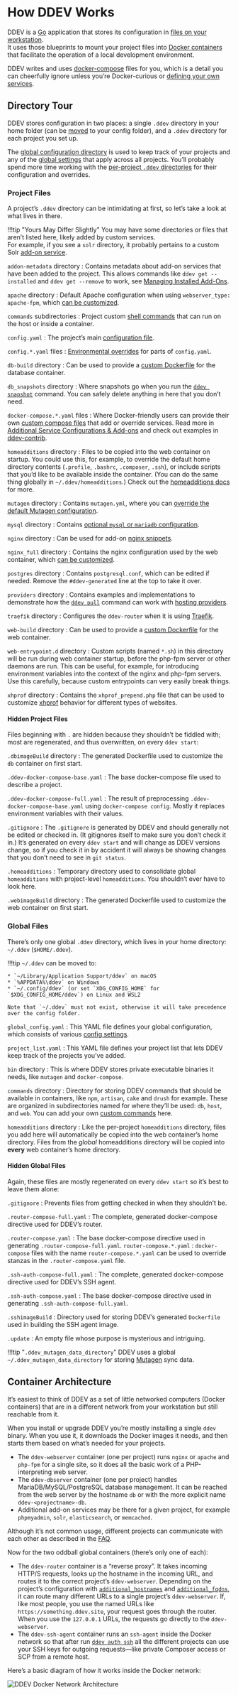 # How DDEV Works

DDEV is a [Go](https://go.dev) application that stores its configuration in [files on your workstation](#directory-tour).  
It uses those blueprints to mount your project files into [Docker containers](#container-architecture) that facilitate the operation of a local development environment.

DDEV writes and uses [docker-compose](https://docs.docker.com/compose/) files for you, which is a detail you can cheerfully ignore unless you’re Docker-curious or [defining your own services](../extend/custom-compose-files.md).

## Directory Tour

DDEV stores configuration in two places: a single `.ddev` directory in your home folder (can be [moved](#global-files) to your config folder), and a `.ddev` directory for each project you set up.

The [global configuration directory](#global-files) is used to keep track of your projects and any of the [global settings](../configuration/config.md) that apply across all projects. You’ll probably spend more time working with the [per-project `.ddev` directories](#project-files) for their configuration and overrides.

### Project Files

A project’s `.ddev` directory can be intimidating at first, so let’s take a look at what lives in there.

!!!tip "Yours May Differ Slightly"
    You may have some directories or files that aren’t listed here, likely added by custom services.  
    For example, if you see a `solr` directory, it probably pertains to a custom Solr [add-on service](../extend/additional-services.md).

`addon-metadata` directory
: Contains metadata about add-on services that have been added to the project. This allows commands like `ddev get --installed` and `ddev get --remove` to work, see [Managing Installed Add-Ons](../extend/additional-services.md#managing-installed-add-ons).

`apache` directory
: Default Apache configuration when using `webserver_type: apache-fpm`, which [can be customized](../extend/customization-extendibility.md#custom-apache-configuration).

`commands` subdirectories
: Project custom [shell commands](../extend/custom-commands.md) that can run on the host or inside a container.

`config.yaml`
: The project’s main [configuration file](../configuration/config.md).

`config.*.yaml` files
: [Environmental overrides](../configuration/config.md#environmental-overrides) for parts of `config.yaml`.

`db-build` directory
: Can be used to provide a [custom Dockerfile](../extend/customizing-images.md) for the database container.

`db_snapshots` directory
: Where snapshots go when you run the [`ddev snapshot`](../usage/commands.md#snapshot) command. You can safely delete anything in here that you don’t need.

`docker-compose.*.yaml` files
: Where Docker-friendly users can provide their own [custom compose files](../extend/custom-compose-files.md) that add or override services. Read more in [Additional Service Configurations & Add-ons](../extend/additional-services.md) and check out examples in [ddev-contrib](https://github.com/ddev/ddev-contrib).

`homeadditions` directory
: Files to be copied into the web container on startup. You could use this, for example, to override the default home directory contents (`.profile`, `.bashrc`, `.composer`, `.ssh`), or include scripts that you’d like to be available inside the container. (You can do the same thing globally in `~/.ddev/homeadditions`.) Check out the [homeadditions docs](../extend/in-container-configuration.md) for more.

`mutagen` directory
: Contains `mutagen.yml`, where you can [override the default Mutagen configuration](../install/performance.md#advanced-mutagen-configuration-options).

`mysql` directory
: Contains [optional `mysql` or `mariadb` configuration](../extend/customization-extendibility.md#custom-mysqlmariadb-configuration-mycnf).

`nginx` directory
: Can be used for add-on [nginx snippets](../extend/customization-extendibility.md#custom-nginx-configuration).

`nginx_full` directory
: Contains the nginx configuration used by the web container, which [can be customized](../extend/customization-extendibility.md#custom-nginx-configuration).

`postgres` directory
: Contains `postgresql.conf`, which can be edited if needed. Remove the `#ddev-generated` line at the top to take it over.

`providers` directory
: Contains examples and implementations to demonstrate how the [`ddev pull`](../usage/commands.md#pull) command can work with [hosting providers](../providers/index.md).

`traefik` directory
: Configures the `ddev-router` when it is using [Traefik](../extend/traefik-router.md).

`web-build` directory
: Can be used to provide a [custom Dockerfile](../extend/customizing-images.md) for the web container.

`web-entrypoint.d` directory
: Custom scripts (named `*.sh`) in this directory will be run during web container startup, before the php-fpm server or other daemons are run. This can be useful, for example, for introducing environment variables into the context of the nginx and php-fpm servers. Use this carefully, because custom entrypoints can very easily break things.

`xhprof` directory
: Contains the `xhprof_prepend.php` file that can be used to customize [xhprof](../debugging-profiling/xhprof-profiling.md) behavior for different types of websites.

#### Hidden Project Files

Files beginning with `.` are hidden because they shouldn’t be fiddled with; most are regenerated, and thus overwritten, on every `ddev start`:

`.dbimageBuild` directory
: The generated Dockerfile used to customize the `db` container on first start.

`.ddev-docker-compose-base.yaml`
: The base docker-compose file used to describe a project.

`.ddev-docker-compose-full.yaml`
: The result of preprocessing `.ddev-docker-compose-base.yaml` using `docker-compose config`. Mostly it replaces environment variables with their values.

`.gitignore`
: The `.gitignore` is generated by DDEV and should generally not be edited or checked in. (It gitignores itself to make sure you don’t check it in.) It’s generated on every `ddev start` and will change as DDEV versions change, so if you check it in by accident it will always be showing changes that you don’t need to see in `git status`.

`.homeadditions`
: Temporary directory used to consolidate global `homeadditions` with project-level `homeadditions`. You shouldn’t ever have to look here.

`.webimageBuild` directory
: The generated Dockerfile used to customize the web container on first start.

### Global Files

There’s only one global `.ddev` directory, which lives in your home directory: `~/.ddev` (`$HOME/.ddev`).

!!!tip
    `~/.ddev` can be moved to:

    * `~/Library/Application Support/ddev` on macOS
    * `%APPDATA%\ddev` on Windows
    * `~/.config/ddev` (or set `XDG_CONFIG_HOME` for `$XDG_CONFIG_HOME/ddev`) on Linux and WSL2

    Note that `~/.ddev` must not exist, otherwise it will take precedence over the config folder.

`global_config.yaml`
: This YAML file defines your global configuration, which consists of various [config settings](../configuration/config.md).

`project_list.yaml`
: This YAML file defines your project list that lets DDEV keep track of the projects you’ve added.

`bin` directory
: This is where DDEV stores private executable binaries it needs, like `mutagen` and `docker-compose`.

`commands` directory
: Directory for storing DDEV commands that should be available in containers, like `npm`, `artisan`, `cake` and `drush` for example. These are organized in subdirectories named for where they’ll be used: `db`, `host`, and `web`. You can add your own [custom commands](../extend/custom-commands.md) here.

`homeadditions` directory
: Like the per-project `homeadditions` directory, files you add here will automatically be copied into the web container’s home directory. Files from the _global_ homeadditions directory will be copied into **every** web container’s home directory.

#### Hidden Global Files

Again, these files are mostly regenerated on every `ddev start` so it’s best to leave them alone:

`.gitignore`
: Prevents files from getting checked in when they shouldn’t be.

`.router-compose-full.yaml`
: The complete, generated docker-compose directive used for DDEV’s router.

`.router-compose.yaml`
: The base docker-compose directive used in generating `.router-compose-full.yaml`.
`router-compose.*.yaml`
: `docker-compose` files with the name `router-compose.*.yaml` can be used to override stanzas in the `.router-compose.yaml` file.

`.ssh-auth-compose-full.yaml`
: The complete, generated docker-compose directive used for DDEV’s SSH agent.

`.ssh-auth-compose.yaml`
: The base docker-compose directive used in generating `.ssh-auth-compose-full.yaml`.

`.sshimageBuild`
: Directory used for storing DDEV’s generated `Dockerfile` used in building the SSH agent image.

`.update`
: An empty file whose purpose is mysterious and intriguing.

!!!tip "`.ddev_mutagen_data_directory`"
    DDEV uses a global `~/.ddev_mutagen_data_directory` for storing [Mutagen](../install/performance.md#mutagen) sync data.

## Container Architecture

It’s easiest to think of DDEV as a set of little networked computers (Docker containers) that are in a different network from your workstation but still reachable from it.

When you install or upgrade DDEV you’re mostly installing a single `ddev` binary. When you use it, it downloads the Docker images it needs, and then starts them based on what’s needed for your projects.

* The `ddev-webserver` container (one per project) runs `nginx` or `apache` and `php-fpm` for a single site, so it does all the basic work of a PHP-interpreting web server.
* The `ddev-dbserver` container (one per project) handles MariaDB/MySQL/PostgreSQL database management. It can be reached from the web server by the hostname `db` or with the more explicit name `ddev-<projectname>-db`.
* Additional add-on services may be there for a given project, for example `phpmyadmin`, `solr`, `elasticsearch`, or `memcached`.

Although it’s not common usage, different projects can communicate with each other as described in the [FAQ](faq.md#can-different-projects-communicate-with-each-other).

Now for the two oddball global containers (there’s only one of each):

* The `ddev-router` container is a “reverse proxy”. It takes incoming HTTP/S requests, looks up the hostname in the incoming URL, and routes it to the correct project’s `ddev-webserver`. Depending on the project’s configuration with [`additional_hostnames`](../configuration/config.md#additional_hostnames) and [`additional_fqdns`](../configuration/config.md#additional_fqdns), it can route many different URLs to a single project’s `ddev-webserver`. If, like most people, you use the named URLs like `https://something.ddev.site`, your request goes through the router. When you use the `127.0.0.1` URLs, the requests go directly to the `ddev-webserver`.
* The `ddev-ssh-agent` container runs an `ssh-agent` inside the Docker network so that after run [`ddev auth ssh`](../usage/commands.md#auth-ssh) all the different projects can use your SSH keys for outgoing requests—like private Composer access or SCP from a remote host.

Here’s a basic diagram of how it works inside the Docker network:

![DDEV Docker Network Architecture](../../images/container-diagram.png)

